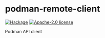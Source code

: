 # podman-remote-client

[![Hackage](https://img.shields.io/hackage/v/podman-remote-client.svg?logo=haskell)](https://hackage.haskell.org/package/podman-remote-client)
[![Apache-2.0 license](https://img.shields.io/badge/license-Apache--2.0-blue.svg)](LICENSE)

Podman API client
